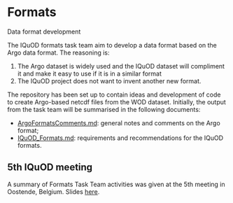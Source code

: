 # Formats
Data format development

The IQuOD formats task team aim to develop a data format based on the Argo data format. The reasoning is:
  1. The Argo dataset is widely used and the IQuOD dataset will compliment it and make it easy to use if it is in a similar format
  2. The IQuOD project does not want to invent another new format.
  
The repository has been set up to contain ideas and development of code to create Argo-based netcdf files from the WOD dataset. Initially, the output from the task team will be summarised in the following documents:

* [ArgoFormatsComments.md](ArgoFormatsComments.md): general notes and comments on the Argo format;
* [IQuOD_Formats.md](IQuOD_Formats.md): requirements and recommendations for the IQuOD formats.

## 5th IQuOD meeting
A summary of Formats Task Team activities was given at the 5th meeting in Oostende, Belgium. Slides [here](https://docs.google.com/presentation/d/1qvrFlf_M07iQg9VCxcD3LjSVYJtIdBzY-AJcMU-g74E/edit?usp=sharing).
